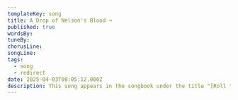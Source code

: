 ```yaml
---
templateKey: song
title: A Drop of Nelson's Blood ↝
published: true
wordsBy: 
tuneBy: 
chorusLine: 
songLine: 
tags:
  - song
  - redirect
date: 2025-04-03T08:05:12.000Z
description: This song appears in the songbook under the title "[Roll the Old Chariot Along](https://www.auntieshanty.org/songs/roll-the-old-chariot-along/)"
---
```


